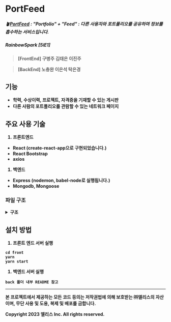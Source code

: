 # PortFeed
##### 🪴<strong>[PortFeed](http://kdt-ai7-team05.elicecoding.com/) <strong>: "Portfolio" + "Feed" : 다른 사용자와 포트폴리오를 공유하며 정보를 흡수하는 서비스입니다.
##### RainbowSpark [5iE1]
> [FrontEnd] 구병주 김태은 이진주

> [BackEnd] 노충완 이은석 탁은경


## 기능
- 학력, 수상이력, 프로젝트, 자격증을 기재할 수 있는 게시판
- 다른 사람의 포트폴리오를 관람할 수 있는 네트워크 페이지

## 주요 사용 기술

1. 프론트엔드
- React (create-react-app으로 구현되었습니다.)
- React Bootstrap
- axios
1. 백엔드
- Express (nodemon, babel-node로 실행됩니다.)
- Mongodb, Mongoose

### 파일 구조
<details>
<summary>구조</summary>
<div markdown="1">

```
portfolio-share-service-racer
├─ back
│  ├─ src
│  │  ├─ app.js
│  │  ├─ controllers
│  │  │  ├─ awardController.js
│  │  │  ├─ certificateController.js
│  │  │  ├─ educationController.js
│  │  │  ├─ projectController.js
│  │  │  └─ userController.js
│  │  ├─ data
│  │  │  └─ profile
│  │  │     ├─ test1.png
│  │  ├─ db
│  │  │  ├─ index.js
│  │  │  ├─ models
│  │  │  │  ├─ Award.js
│  │  │  │  ├─ Certificate.js
│  │  │  │  ├─ Education.js
│  │  │  │  ├─ Project.js
│  │  │  │  └─ User.js
│  │  │  └─ schemas
│  │  │     ├─ award.js
│  │  │     ├─ certificate.js
│  │  │     ├─ education.js
│  │  │     ├─ project.js
│  │  │     └─ user.js
│  │  ├─ middlewares
│  │  │  ├─ errorMiddleware.js
│  │  │  ├─ login_required.js
│  │  │  └─ validation.js
│  │  ├─ routers
│  │  │  ├─ awardRouter.js
│  │  │  ├─ certificateRouter.js
│  │  │  ├─ educationRouter.js
│  │  │  ├─ projectRouter.js
│  │  │  └─ userRouter.js
│  │  └─ services
│  │     ├─ awardService.js
│  │     ├─ certificateService.js
│  │     ├─ educationService.js
│  │     ├─ projectService.js
│  │     └─ userService.js
├─ front
│  ├─ public
│  │  ├─ favicons
│  │  └─ index.html
│  ├─ README.md
│  ├─ src
│  │  ├─ App.js
│  │  ├─ components
│  │  │  ├─ award
│  │  │  │  └─ Award.js
│  │  │  ├─ certificate
│  │  │  │  └─ Certificate.js
│  │  │  ├─ common
│  │  │  │  └─ Header.js
│  │  │  ├─ education
│  │  │  │  └─ Education.js
│  │  │  ├─ Portfolio.js
│  │  │  ├─ project
│  │  │  │  └─ Project.js
│  │  │  └─ user
│  │  │     ├─ LoginForm.js
│  │  │     ├─ Network.js
│  │  │     ├─ RegisterForm.js
│  │  │     ├─ User.js
│  │  │     ├─ UserCard.js
│  │  │     ├─ UserEditForm.js
│  │  │     └─ UserFileEditForm.js
│  │  ├─ index.js
│  │  ├─ lib
│  │  │  └─ apis
│  │  │     └─ api.js
│  │  ├─ pages
│  │  │  ├─ index.js
│  │  │  ├─ LoginPage.js
│  │  │  ├─ NetworkPage.js
│  │  │  ├─ PortfolioPage.js
│  │  │  └─ RegisterPage.js
│  │  └─ store
│  │     └─ reducers
│  │        └─ loginReducer.js
└─ README.md
```

</div>
</details>

## 설치 방법

1. 프론트 엔드 서버 실행

```
cd front
yarn
yarn start
```

1. 백엔드 서버 실행

```
back 폴더 내부 README 참고
```

---

본 프로젝트에서 제공하는 모든 코드 등의는 저작권법에 의해 보호받는 ㈜엘리스의 자산이며, 무단 사용 및 도용, 복제 및 배포를 금합니다.

Copyright 2023 엘리스 Inc. All rights reserved.
